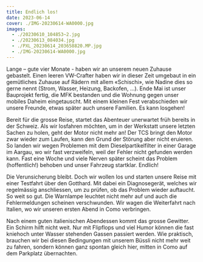 ```yaml
---
title: Endlich los!
date: 2023-06-14
cover: ./IMG-20230614-WA0000.jpg
images:
  - ./20230610_104853~2.jpg
  - ./20230613_084034.jpg
  - ./PXL_20230614_203658820.MP.jpg
  - ./IMG-20230614-WA0000.jpg
---
```


Lange – gute vier Monate - haben wir an unserem neuen Zuhause gebastelt. Einen leeren VW-Crafter haben wir in dieser Zeit umgebaut in ein gemütliches Zuhause auf Rädern mit allem «Schischi», wie Nadine dies so gerne nennt (Strom, Wasser, Heizung, Backofen, …). Ende Mai ist unser Bauprojekt fertig, die MFK bestanden und die Wohnung gegen unser mobiles Daheim eingetauscht. Mit einem kleinen Fest verabschieden wir unsere Freunde, etwas später auch unsere Familien. Es kann losgehen!

Bereit für die grosse Reise, startet das Abenteuer unerwartet früh bereits in der Schweiz. Als wir losfahren möchten, um in der Werkstatt unsere letzten Sachen zu holen, geht der Motor nicht mehr an! Der TCS bringt den Motor zwar wieder zum Laufen, kann den Grund der Störung aber nicht eruieren. So landen wir wegen Problemen mit dem Dieselpartikelfilter in einer Garage im Aargau, wo wir fast verzweifeln, weil der Fehler nicht gefunden werden kann. Fast eine Woche und viele Nerven später scheint das Problem (hoffentlich!) behoben und unser Fahrzeug startklar. Endlich!

Die Verunsicherung bleibt. Doch wir wollen los und starten unsere Reise mit einer Testfahrt über den Gotthard. Mit dabei ein Diagnosegerät, welches wir regelmässig anschliessen, um zu prüfen, ob das Problem wieder auftaucht. So weit so gut. Die Warnlampe leuchtet nicht mehr auf und auch die Fehlermeldungen scheinen verschwunden. Wir wagen die Weiterfahrt nach Italien, wo wir unseren ersten Abend in Como verbringen.

Nach einem guten italienischen Abendessen kommt das grosse Gewitter. Ein Schirm hilft nicht weit. Nur mit Flipflops und viel Humor können die fast kniehoch unter Wasser stehenden Gassen passiert werden. Wie praktisch, brauchen wir bei diesen Bedingungen mit unserem Büssli nicht mehr weit zu fahren, sondern können ganz spontan gleich hier, mitten in Como auf dem Parkplatz übernachten.
